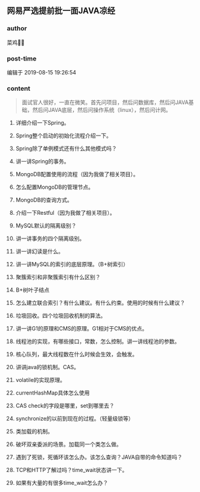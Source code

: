 ## 网易严选提前批一面JAVA凉经
### author 
菜鸡🐔🐔
### post-time 

编辑于  2019-08-15 19:26:54
### content 
<div class="post-topic-des nc-post-content">
 <blockquote>
  <p>
   面试官人很好，一直在微笑。首先问项目，然后问数据库，然后问JAVA基础，然后问JAVA底层，然后问操作系统（linux），然后问计网。
  </p>
 </blockquote>
 <ol>
  <li>
   <p>
    详细介绍一下Spring。
   </p>
  </li>
  <li>
   <p>
    Spring整个启动的初始化流程介绍一下。
   </p>
  </li>
  <li>
   <p>
    Spring除了单例模式还有什么其他模式吗？
   </p>
  </li>
  <li>
   <p>
    讲一讲Spring的事务。
   </p>
  </li>
  <li>
   <p>
    MongoDB配置使用的流程（因为我做了相关项目）。
   </p>
  </li>
  <li>
   <p>
    怎么配置MongoDB的管理节点。
   </p>
  </li>
  <li>
   <p>
    MongoDB的查询方式。
   </p>
  </li>
  <li>
   <p>
    介绍一下Restful（因为我做了相关项目）。
   </p>
  </li>
  <li>
   <p>
    MySQL默认的隔离级别？
   </p>
  </li>
  <li>
   <p>
    讲一讲事务的四个隔离级别。
   </p>
  </li>
  <li>
   <p>
    讲一讲幻读是什么。
   </p>
  </li>
  <li>
   <p>
    讲一讲MySQL的索引的底层原理。（B+树索引）
   </p>
  </li>
  <li>
   <p>
    聚簇索引和非聚簇索引有什么区别？
   </p>
  </li>
  <li>
   <p>
    B+树叶子结点
   </p>
  </li>
  <li>
   <p>
    怎么建立联合索引？有什么建议。有什么约束。使用的时候有什么建议？
   </p>
  </li>
  <li>
   <p>
    垃圾回收。四个垃圾回收机制的算法。
   </p>
  </li>
  <li>
   <p>
    讲一讲G1的原理和CMS的原理。G1相对于CMS的优点。
   </p>
  </li>
  <li>
   <p>
    线程池的实现，有哪些接口，常数，怎么控制。讲一讲线程池的参数。
   </p>
  </li>
  <li>
   <p>
    核心队列，最大线程数在什么时候会生效，会触发。
   </p>
  </li>
  <li>
   <p>
    讲讲java的锁机制。CAS。
   </p>
  </li>
  <li>
   <p>
    volatile的实现原理。
   </p>
  </li>
  <li>
   <p>
    currentHashMap具体怎么使用
   </p>
  </li>
  <li>
   <p>
    CAS check的字段是哪里，set到哪里去？
   </p>
  </li>
  <li>
   <p>
    synchronize的以前到现在的过程。（轻量级锁等）
   </p>
  </li>
  <li>
   <p>
    类加载的机制。
   </p>
  </li>
  <li>
   <p>
    破坏双亲委派的场景。加载同一个类怎么做。
   </p>
  </li>
  <li>
   <p>
    遇到了死锁，死循环该怎么办。该怎么查询？JAVA自带的命令知道吗？
   </p>
  </li>
  <li>
   <p>
    TCP和HTTP了解过吗？time_wait状态讲一下。
   </p>
  </li>
  <li>
   <p>
    如果有大量的有很多time_wait怎么办？
   </p>
  </li>
 </ol>
</div>
